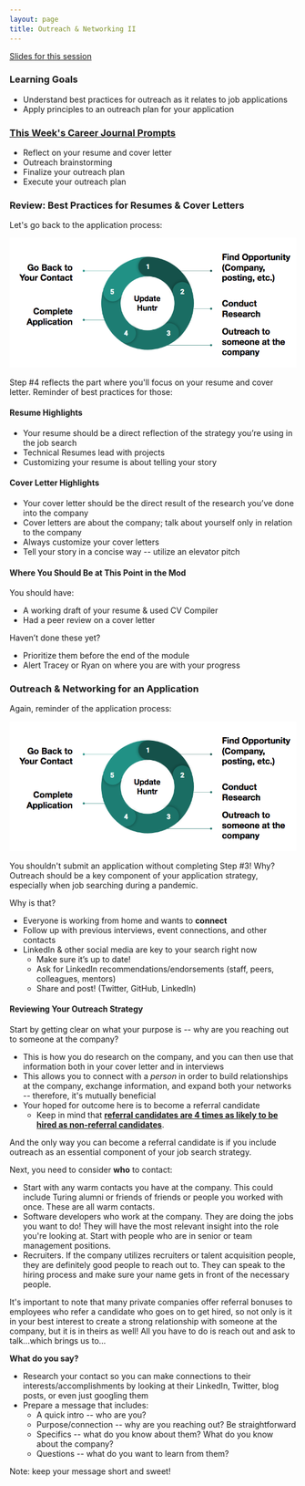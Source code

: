 ```yaml
---
layout: page
title: Outreach & Networking II
---
```


[Slides for this session](https://docs.google.com/presentation/d/13_L1dp5bZ2Lczb-fPy4MBw5pHSMM5RU6tKmOF1oBmbE/edit?usp=sharing)

### Learning Goals
* Understand best practices for outreach as it relates to job applications
* Apply principles to an outreach plan for your application

### [This Week's Career Journal Prompts](https://github.com/turingschool/career-development-curriculum-site/blob/master/module_three/mod3_career_journal_prompts.md#week-3)
* Reflect on your resume and cover letter
* Outreach brainstorming
* Finalize your outreach plan
* Execute your outreach plan

### Review: Best Practices for Resumes & Cover Letters
Let's go back to the application process: 

![Job Search Strategy Chart](/images/Job%20Search%20Strategy%20Chart.png)

Step #4 reflects the part where you'll focus on your resume and cover letter. Reminder of best practices for those:

#### Resume Highlights
* Your resume should be a direct reflection of the strategy you’re using in the job search
* Technical Resumes lead with projects
* Customizing your resume is about telling your story

#### Cover Letter Highlights
* Your cover letter should be the direct result of the research you’ve done into the company
* Cover letters are about the company; talk about yourself only in relation to the company
* Always customize your cover letters
* Tell your story in a concise way -- utilize an elevator pitch

#### Where You Should Be at This Point in the Mod
You should have:
  * A working draft of your resume & used CV Compiler
  * Had a peer review on a cover letter

Haven’t done these yet? 
  * Prioritize them before the end of the module
  * Alert Tracey or Ryan on where you are with your progress

### Outreach & Networking for an Application
Again, reminder of the application process:

![Job Search Strategy Chart](/images/Job%20Search%20Strategy%20Chart.png)

You shouldn't submit an application without completing Step #3! Why? Outreach should be a key component of your application strategy, especially when job searching during a pandemic. 

Why is that? 

* Everyone is working from home and wants to **connect**
* Follow up with previous interviews, event connections, and other contacts
* LinkedIn & other social media are key to your search right now
  * Make sure it’s up to date! 
  * Ask for LinkedIn recommendations/endorsements (staff, peers, colleagues, mentors) 
  * Share and post! (Twitter, GitHub, LinkedIn)

#### Reviewing Your Outreach Strategy
Start by getting clear on what your purpose is -- why are you reaching out to someone at the company?

* This is how you do research on the company, and you can then use that information both in your cover letter and in interviews
* This allows you to connect with a *person* in order to build relationships at the company, exchange information, and expand both your networks -- therefore, it's mutually beneficial
* Your hoped for outcome here is to become a referral candidate
  * Keep in mind that [**referral candidates are 4 times as likely to be hired as non-referral candidates**](https://medium.com/@mikestafiej/employee-referral-statistics-you-need-to-know-for-2020-infographic-19cc720380f2). 
  
And the only way you can become a referral candidate is if you include outreach as an essential component of your job search strategy.

Next, you need to consider **who** to contact:

* Start with any warm contacts you have at the company. This could include Turing alumni or friends of friends or people you worked with once. These are all warm contacts.
* Software developers who work at the company. They are doing the jobs you want to do! They will have the most relevant insight into the role you're looking at. Start with people who are in senior or team management positions.
* Recruiters. If the company utilizes recruiters or talent acquisition people, they are definitely good people to reach out to. They can speak to the hiring process and make sure your name gets in front of the necessary people.

It's important to note that many private companies offer referral bonuses to employees who refer a candidate who goes on to get hired, so not only is it in your best interest to create a strong relationship with someone at the company, but it is in theirs as well! All you have to do is reach out and ask to talk...which brings us to...

**What do you say?**

* Research your contact so you can make connections to their interests/accomplishments by looking at their LinkedIn, Twitter, blog posts, or even just googling them
* Prepare a message that includes:
  * A quick intro -- who are you?
  * Purpose/connection -- why are you reaching out? Be straightforward
  * Specifics -- what do you know about them? What do you know about the company?
  * Questions -- what do you want to learn from them?
  
Note: keep your message short and sweet!

